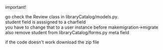 important!
<p>
go check the Review class in libraryCatalog/models.py. <br>
student field is asssigned to a charfield <br>
you have to change that to a user instance before makemigration->migrate <br>
also remove student from libraryCatalog/forms.py meta field<br>
</p>

<p>
  if the code doesn't work download the zip file
</p>
